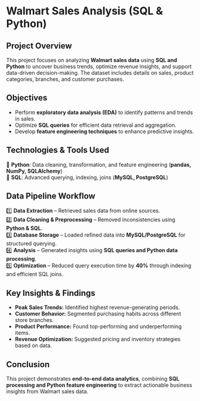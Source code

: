 # Walmart Sales Analysis (SQL & Python)

## Project Overview
This project focuses on analyzing **Walmart sales data** using **SQL and Python** to uncover business trends, optimize revenue insights, and support data-driven decision-making. The dataset includes details on sales, product categories, branches, and customer purchases.

## Objectives
- Perform **exploratory data analysis (EDA)** to identify patterns and trends in sales.  
- Optimize **SQL queries** for efficient data retrieval and aggregation.  
- Develop **feature engineering techniques** to enhance predictive insights.  

## Technologies & Tools Used
🔹 **Python**: Data cleaning, transformation, and feature engineering (**pandas, NumPy, SQLAlchemy**)  
🔹 **SQL**: Advanced querying, indexing, joins (**MySQL, PostgreSQL**)  

## Data Pipeline Workflow
1️⃣ **Data Extraction** – Retrieved sales data from online sources.  
2️⃣ **Data Cleaning & Preprocessing** – Removed inconsistencies using **Python & SQL**.  
3️⃣ **Database Storage** – Loaded refined data into **MySQL/PostgreSQL** for structured querying.  
4️⃣ **Analysis** – Generated insights using **SQL queries and Python data processing**.  
5️⃣ **Optimization** – Reduced query execution time by **40%** through indexing and efficient SQL joins.  

## Key Insights & Findings
- **Peak Sales Trends:** Identified highest revenue-generating periods.  
- **Customer Behavior:** Segmented purchasing habits across different store branches.  
- **Product Performance:** Found top-performing and underperforming items.  
- **Revenue Optimization:** Suggested pricing and inventory strategies based on data.  

## Conclusion
This project demonstrates **end-to-end data analytics**, combining **SQL processing and Python feature engineering** to extract actionable business insights from Walmart sales data.
